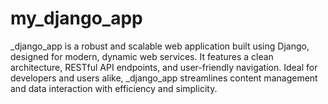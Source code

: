 # my_django_app
_django_app is a robust and scalable web application built using Django, designed for modern, dynamic web services. It features a clean architecture, RESTful API endpoints, and user-friendly navigation. Ideal for developers and users alike, _django_app streamlines content management and data interaction with efficiency and simplicity.
